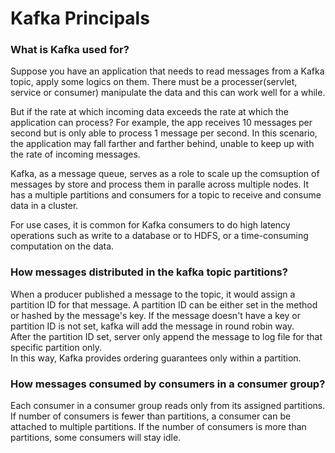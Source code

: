 # Kafka Principals
### What is Kafka used for?
Suppose you have an application that needs to read messages from a Kafka topic, apply some logics on them. There must be a processer(servlet, service or consumer) manipulate the data and this can work well for a while.  

But if the rate at which incoming data exceeds the rate at which the application can process? For example, the app receives 10 messages per second but is only able to process 1 message per second. In this scenario, the application may fall farther and farther behind, unable to keep up with the rate of incoming messages.  

Kafka, as a message queue, serves as a role to scale up the comsuption of messages by store and process them in paralle across multiple nodes. It has a multiple partitions and consumers for a topic to receive and consume data in a cluster.  

For use cases, it is common for Kafka consumers to do high latency operations such as write to a database or to HDFS, or a time-consuming computation on the data.

### How messages distributed in the kafka topic partitions?
When a producer published a message to the topic, it would assign a partition ID for that message. A partition ID can be either set in the method or hashed by the message's key. If the message doesn't have a key or partition ID is not set, kafka will add the message in round robin way.  
After the partition ID set, server only append the message to log file for that specific partition only.  
In this way, Kafka provides ordering guarantees only within a partition.

### How messages consumed by consumers in a consumer group?
Each consumer in a consumer group reads only from its assigned partitions.  
If number of consumers is fewer than partitions, a consumer can be attached to multiple partitions. If the number of consumers is more than partitions, some consumers will stay idle.
